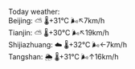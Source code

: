 Today weather:  
Beijing: ⛅️  🌡️+31°C 🌬️↖7km/h  
Tianjin: ⛅️  🌡️+30°C 🌬️↖19km/h  
Shijiazhuang: ☁️   🌡️+32°C 🌬️←7km/h  
Tangshan: 🌦   🌡️+31°C 🌬️↑16km/h  
